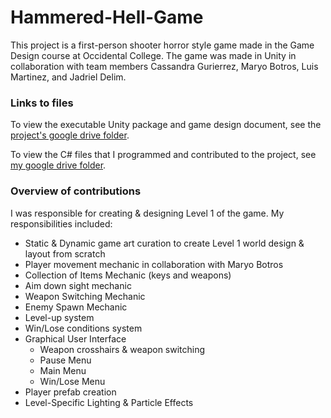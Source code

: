 # Hammered-Hell-Game
This project is a first-person shooter horror style game made in the Game Design course at Occidental College. The game was made in Unity in collaboration with team members Cassandra Gurierrez, Maryo Botros, Luis Martinez, and Jadriel Delim. 

### Links to files

To view the executable Unity package and game design document, see the [project's google drive folder](https://drive.google.com/drive/u/0/folders/1-2FBXW62-aXnH0y8h--6eobEaoJ6b2ya). 


To view the C# files that I programmed and contributed to the project, see [my google drive folder](https://drive.google.com/drive/folders/1txgjgQpQkveI88YVUzdKOYAWS3gPaE7R?usp=sharing). 

### Overview of contributions
I was responsible for creating & designing Level 1 of the game. My responsibilities included:
* Static & Dynamic game art curation to create Level 1 world design & layout from scratch
* Player movement mechanic in collaboration with Maryo Botros
* Collection of Items Mechanic (keys and weapons)
* Aim down sight mechanic
* Weapon Switching Mechanic
* Enemy Spawn Mechanic
* Level-up system
* Win/Lose conditions system
* Graphical User Interface
  * Weapon crosshairs & weapon switching
  * Pause Menu
  * Main Menu
  * Win/Lose Menu
* Player prefab creation
* Level-Specific Lighting & Particle Effects


